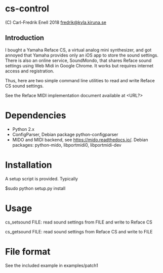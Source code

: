 # cs-control
(C) Carl-Fredrik Enell 2018
fredrik@kyla.kiruna.se


## Introduction
I bought a Yamaha Reface CS, a virtual analog mini synthesizer, and
got annoyed that Yamaha provides only an iOS app to store the sound settings.
There is also an online service, SoundMondo, that
shares Reface sound settings using Web Midi in Google Chrome. 
It works but requires internet access and registration.

Thus, here are two simple command line utilities to read and write 
Reface CS sound settings.

See the Reface MIDI implementation document available at <URL?>

# Dependencies
* Python 2.x
* ConfigParser, Debian package python-configparser
* MIDO and MIDI backend, see https://mido.readthedocs.io/.
  Debian packages: python-mido, libportmidi0, libportmidi-dev


# Installation
A setup script is provided. Typically

$sudo python setup.py install


# Usage
cs_setsound FILE: read sound settings from FILE and write to Reface CS

cs_getsound FILE: read sound settings from Reface CS and write to FILE
  
# File format
See the included example in examples/patch1

